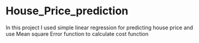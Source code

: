 # House_Price_prediction
In this project I used simple linear regression for predicting house price and use Mean square Error function to calculate cost function 
